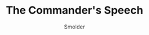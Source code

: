 ---
media: "images/rounds/round_4_2/commanders_speech.png"
media_type: image
title: The Commander's Speech
author: [Smolder]
desc: Prior to planetfall, Soviet Commander Yuri Petrikov gives a speech to his crew.
---
